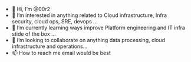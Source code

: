 - 👋 Hi, I’m @00r2
- 👀 I’m interested in anything related to Cloud infrastructure, Infra security, cloud ops, SRE, devops ...
- 🌱 I’m currently learning ways improve Platform engineering and IT infra stide of the box ...
- 💞️ I’m looking to collaborate on anything data processing, cloud infrastructure and operations...
- 📫 How to reach me email would be best

<!---
00r2/00r2 is a ✨ special ✨ repository because its `README.md` (this file) appears on your GitHub profile.
You can click the Preview link to take a look at your changes.
--->
